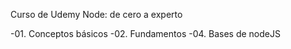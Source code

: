 Curso de Udemy Node: de cero a experto

-01. Conceptos básicos
-02. Fundamentos
-04. Bases de nodeJS